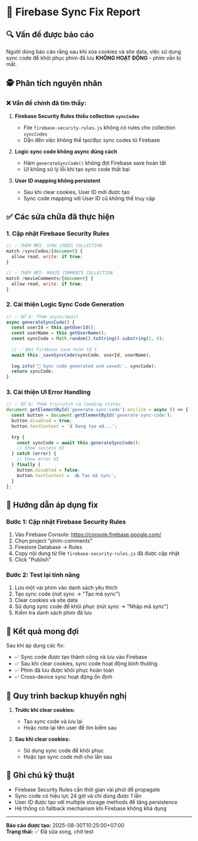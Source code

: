 # 🔧 Firebase Sync Fix Report

## 🔍 Vấn đề được báo cáo
Người dùng báo cáo rằng sau khi xóa cookies và site data, việc sử dụng sync code để khôi phục phim đã lưu **KHÔNG HOẠT ĐỘNG** - phim vẫn bị mất.

## 🕵️ Phân tích nguyên nhân

### ❌ Vấn đề chính đã tìm thấy:

1. **Firebase Security Rules thiếu collection `syncCodes`**
   - File `firebase-security-rules.js` không có rules cho collection `syncCodes`
   - Dẫn đến việc không thể tạo/đọc sync codes từ Firebase

2. **Logic sync code không async đúng cách**
   - Hàm `generateSyncCode()` không đợi Firebase save hoàn tất
   - UI không xử lý lỗi khi tạo sync code thất bại

3. **User ID mapping không persistent**
   - Sau khi clear cookies, User ID mới được tạo
   - Sync code mapping với User ID cũ không thể truy cập

## ✅ Các sửa chữa đã thực hiện

### 1. **Cập nhật Firebase Security Rules**
```javascript
// ✅ THÊM MỚI: SYNC CODES COLLECTION
match /syncCodes/{document} {
  allow read, write: if true;
}

// ✅ THÊM MỚI: MOVIE COMMENTS COLLECTION  
match /movieComments/{document} {
  allow read, write: if true;
}
```

### 2. **Cải thiện Logic Sync Code Generation**
```javascript
// ✅ SỬA: Thêm async/await
async generateSyncCode() {
  const userId = this.getUserId();
  const userName = this.getUserName();
  const syncCode = Math.random().toString().substring(2, 8);
  
  // ✅ Đợi Firebase save hoàn tất
  await this._saveSyncCode(syncCode, userId, userName);
  
  log.info('🔑 Sync code generated and saved:', syncCode);
  return syncCode;
}
```

### 3. **Cải thiện UI Error Handling**
```javascript
// ✅ SỬA: Thêm try/catch và loading states
document.getElementById('generate-sync-code').onclick = async () => {
  const button = document.getElementById('generate-sync-code');
  button.disabled = true;
  button.textContent = '⏳ Đang tạo mã...';
  
  try {
    const syncCode = await this.generateSyncCode();
    // Show success UI
  } catch (error) {
    // Show error UI
  } finally {
    button.disabled = false;
    button.textContent = '📤 Tạo mã sync';
  }
};
```

## 🔧 Hướng dẫn áp dụng fix

### Bước 1: Cập nhật Firebase Security Rules
1. Vào Firebase Console: https://console.firebase.google.com/
2. Chọn project "phim-comments"
3. Firestore Database → Rules
4. Copy nội dung từ file `firebase-security-rules.js` đã được cập nhật
5. Click "Publish"

### Bước 2: Test lại tính năng
1. Lưu một vài phim vào danh sách yêu thích
2. Tạo sync code (nút sync → "Tạo mã sync")
3. Clear cookies và site data
4. Sử dụng sync code để khôi phục (nút sync → "Nhập mã sync")
5. Kiểm tra danh sách phim đã lưu

## 🎯 Kết quả mong đợi

Sau khi áp dụng các fix:
- ✅ Sync code được tạo thành công và lưu vào Firebase
- ✅ Sau khi clear cookies, sync code hoạt động bình thường
- ✅ Phim đã lưu được khôi phục hoàn toàn
- ✅ Cross-device sync hoạt động ổn định

## 🔄 Quy trình backup khuyến nghị

1. **Trước khi clear cookies:**
   - Tạo sync code và lưu lại
   - Hoặc note lại tên user để tìm kiếm sau

2. **Sau khi clear cookies:**
   - Sử dụng sync code để khôi phục
   - Hoặc tạo sync code mới cho lần sau

## 📝 Ghi chú kỹ thuật

- Firebase Security Rules cần thời gian vài phút để propagate
- Sync code có hiệu lực 24 giờ và chỉ dùng được 1 lần
- User ID được tạo với multiple storage methods để tăng persistence
- Hệ thống có fallback mechanism khi Firebase không khả dụng

---
**Báo cáo được tạo:** 2025-08-30T10:25:00+07:00  
**Trạng thái:** ✅ Đã sửa xong, chờ test
